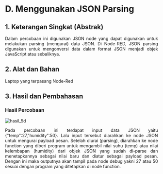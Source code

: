 # D. Menggunakan JSON Parsing

## 1. Keterangan Singkat (Abstrak)

<p align="justify">Dalam percobaan ini digunakan JSON node yang dapat digunakan untuk melakukan parsing (mengurai) data JSON. Di Node-RED, JSON parsing digunakan untuk mengonversi data dalam format JSON menjadi objek JavaScript atau sebaliknya.

## 2. Alat dan Bahan

Laptop yang terpasang Node-Red
   
## 3. Hasil dan Pembahasan

### Hasil Percobaan

![hasil_5d](https://github.com/milham08330/Embedded-System/assets/42812745/50e84851-c020-4832-b6f8-e441faf5e32a)

<p align="justify">Pada percobaan ini terdapat input data JSON yaitu {"temp":27,"humidity":50}. Lalu input tersebut diarahkan ke node JSON untuk mengurai payload pesan. Setelah diurai (parsing), diarahkan ke node function yang diberi program untuk mengambil nilai suhu (temp) atau nilai kelembapan (humidity) dari objek JSON yang sudah di-parse dan menetapkannya sebagai nilai baru dan diatur sebagai payload pesan. Dengan ini maka outputnya akan tampil pada node debug yakni 27 atau 50 sesuai dengan program yang ditetapkan di node function.
